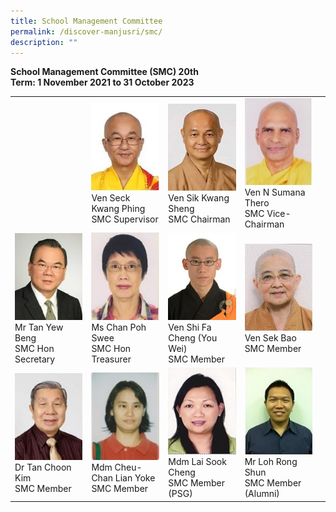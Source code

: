 ```yaml
---
title: School Management Committee
permalink: /discover-manjusri/smc/
description: ""
---
```

**School Management Committee (SMC)
20th <br>Term: 1 November 2021 to 31 October 2023**



<table>
	<tbody>
				<tr>			<td style="width:12%"><figcaption></figcaption></td>
	<td style="width:25%"><img src="/images/Discover%20Manjusri/Smc/picture1.jpg"><figcaption>Ven Seck Kwang Phing<br>SMC Supervisor</figcaption></td>
	<td style="width:25%"><img src="/images/Discover%20Manjusri/Smc/picture2.jpg"><figcaption>Ven Sik Kwang Sheng<br>SMC Chairman</figcaption></td>
	<td style="width:25%"><img src="/images/Discover%20Manjusri/Smc/picture3.jpg"><figcaption>Ven N Sumana Thero<br>SMC Vice-Chairman</figcaption></td>
			<td style="width:12%"><figcaption></figcaption></td>
	</tr>
		<tr>
	<td style="width:25%"><img src="/images/Discover%20Manjusri/Smc/picture4.jpg"><figcaption>Mr Tan Yew Beng<br>SMC Hon Secretary</figcaption></td>
	<td style="width:25%"><img src="/images/Discover%20Manjusri/Smc/picture5.jpg"><figcaption>Ms Chan Poh Swee<br>SMC Hon Treasurer</figcaption></td>
	<td style="width:25%"><img src="/images/Discover%20Manjusri/Smc/picture6.jpg"><figcaption>Ven Shi Fa Cheng (You Wei)<br>SMC Member</figcaption></td>
	<td style="width:25%"><img src="/images/Discover%20Manjusri/Smc/picture7.jpg"><figcaption>Ven Sek Bao<br>SMC Member</figcaption></td>
	</tr>
	<tr>
	<td style="width:25%"><img src="/images/Discover%20Manjusri/Smc/picture8.jpg"><figcaption>Dr Tan Choon Kim<br>SMC Member</figcaption></td>
	<td style="width:25%"><img src="/images/Discover%20Manjusri/Smc/picture9.jpg"><figcaption>Mdm Cheu-Chan Lian Yoke<br>SMC Member</figcaption></td>
	<td style="width:25%"><img src="/images/Discover%20Manjusri/Smc/picture10.jpg"><figcaption>Mdm Lai Sook Cheng<br>SMC Member (PSG)</figcaption></td>
	<td style="width:25%"><img src="/images/Discover%20Manjusri/Smc/picture11.jpg"><figcaption>Mr Loh Rong Shun<br>SMC Member (Alumni)</figcaption></td>
	</tr></tbody>
</table>
